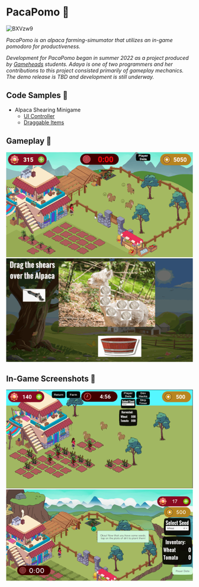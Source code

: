 # PacaPomo 🦙
![BXVzw9](https://user-images.githubusercontent.com/32820882/195289771-050646d7-67ee-4706-b5b4-a40571f381a6.jpg)

*PacaPomo is an alpaca farming-simumator that utilizes an in-game pomodoro for productiveness.*

*Development for PacaPomo began in summer 2022 as a project produced by <a href="https://gameheadsoakland.org/" target="_blank">Gameheads</a> students. Adaya is one of two programmers and her contributions to this project consisted primarily of gameplay mechanics. The demo release is TBD and development is still underway.*

## Code Samples 🌽
- Alpaca Shearing Minigame
  - <a href="https://github.com/dayahh/PacaPomo-codeEx/blob/main/ShearingMinigameUIController" target="_blank">UI Controller</a>
  - <a href="https://github.com/dayahh/PacaPomo-codeEx/blob/main/Draggable" target="_blank">Draggable Items</a>

## Gameplay 🌽
![gameplay gif1](gameplay1.gif) ![gameplay gif2](gameplay2.gif) 


## In-Game Screenshots 🌽
![screenshot](sc1.png) ![screenshot](sc2.png) 
